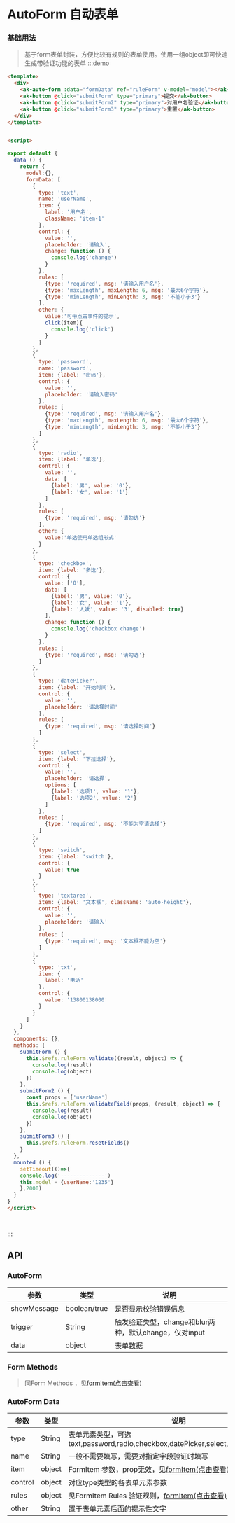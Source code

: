 <!-- Created by 337547038 on 2018/10/23 0023. -->
# AutoForm 自动表单
### 基础用法
> 基于form表单封装，方便比较有规则的表单使用。使用一组object即可快速生成带验证功能的表单
:::demo 
```html
<template>
  <div>
    <ak-auto-form :data="formData" ref="ruleForm" v-model="model"></ak-auto-form>
    <ak-button @click="submitForm" type="primary">提交</ak-button>
    <ak-button @click="submitForm2" type="primary">对用户名验证</ak-button>
    <ak-button @click="submitForm3" type="primary">重置</ak-button>
  </div>
</template>


<script>

export default {
  data () {
    return {
      model:{},
      formData: [
        {
          type: 'text',
          name: 'userName',
          item: {
            label: '用户名',
            className: 'item-1'
          },
          control: {
            value: '',
            placeholder: '请输入',
            change: function () {
              console.log('change')
            }
          },
          rules: [
            {type: 'required', msg: '请输入用户名'},
            {type: 'maxLength', maxLength: 6, msg: '最大6个字符'},
            {type: 'minLength', minLength: 3, msg: '不能小于3'}
          ],
          other: {
            value:'可带点击事件的提示',
            click(item){
              console.log('click')
            }
          }
        },
        {
          type: 'password',
          name: 'password',
          item: {label: '密码'},
          control: {
            value: '',
            placeholder: '请输入密码'
          },
          rules: [
            {type: 'required', msg: '请输入用户名'},
            {type: 'maxLength', maxLength: 6, msg: '最大6个字符'},
            {type: 'minLength', minLength: 3, msg: '不能小于3'}
          ]
        },
        {
          type: 'radio',
          item: {label: '单选'},
          control: {
            value: '',
            data: [
              {label: '男', value: '0'},
              {label: '女', value: '1'}
            ]
          },
          rules: [
            {type: 'required', msg: '请勾选'}
          ],
          other: {
            value:'单选使用单选组形式'
          }
        },
        {
          type: 'checkbox',
          item: {label: '多选'},
          control: {
            value: ['0'],
            data: [
              {label: '男', value: '0'},
              {label: '女', value: '1'},
              {label: '人妖', value: '3', disabled: true}
            ],
            change: function () {
              console.log('checkbox change')
            }
          },
          rules: [
            {type: 'required', msg: '请勾选'}
          ]
        },
        {
          type: 'datePicker',
          item: {label: '开始时间'},
          control: {
            value: '',
            placeholder: '请选择时间'
          },
          rules: [
            {type: 'required', msg: '请选择时间'}
          ]
        },
        {
          type: 'select',
          item: {label: '下拉选择'},
          control: {
            value: '',
            placeholder: '请选择',
            options: [
              {label: '选项1', value: '1'},
              {label: '选项2', value: '2'}
            ]
          },
          rules: [
            {type: 'required', msg: '不能为空请选择'}
          ]
        },
        {
          type: 'switch',
          item: {label: 'switch'},
          control: {
            value: true
          }
        },
        {
          type: 'textarea',
          item: {label: '文本框', className: 'auto-height'},
          control: {
            value: '',
            placeholder: '请输入'
          },
          rules: [
            {type: 'required', msg: '文本框不能为空'}
          ]
        },
        {
          type: 'txt',
          item: {
            label: '电话'
          },
          control: {
            value: '13800138000'
          }
        }
      ]
    }
  },
  components: {},
  methods: {
    submitForm () {
      this.$refs.ruleForm.validate((result, object) => {
        console.log(result)
        console.log(object)
      })
    },
    submitForm2 () {
      const props = ['userName']
      this.$refs.ruleForm.validateField(props, (result, object) => {
        console.log(result)
        console.log(object)
      })
    },
    submitForm3 () {
      this.$refs.ruleForm.resetFields()
    }
  },
  mounted () {
    setTimeout(()=>{
    console.log('--------------')
    this.model = {userName:'1235'}
    },2000)
  }
}
</script>




```
:::

## API
### AutoForm
|参数|类型|说明|
|-|-|-|
|showMessage    | boolean/true   |是否显示校验错误信息|
|trigger        | String         |触发验证类型，change和blur两种，默认change，仅对input|
|data           | object         |表单数据|

### Form Methods
> 同Form Methods ，见[formItem(点击查看)](/#/form)
### AutoForm Data
|参数|类型|说明|
|-|-|-|
|type           | String         |表单元素类型，可选text,password,radio,checkbox,datePicker,select,switch,textarea,txt|
|name           | String         |一般不需要填写，需要对指定字段验证时填写|
|item           | object         |FormItem 参数，prop无效，见[formItem(点击查看)](/#/form)|
|control        | object         |对应type类型的各表单元素参数|
|rules          | object         |见FormItem Rules 验证规则，[formItem(点击查看)](/#/form)|
|other          | String         |置于表单元素后面的提示性文字|

